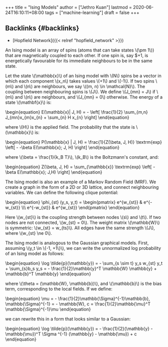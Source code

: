 +++
title = "Ising Models"
author = ["Jethro Kuan"]
lastmod = 2020-06-24T16:10:11+08:00
tags = ["machine-learning"]
draft = false
+++

## Backlinks {#backlinks}

- [Hopfield Network]({{< relref "hopfield_network" >}})

An Ising model is an array of spins (atoms that can take states \\(\pm
1\\)) that are magnetically coupled to each other. If one spin is, say
\$+1, is energetically favourable for its immediate neighbours to be in
the same state.

Let the state \\(\mathbb{x}\\) of an Ising model with \\(N\\) spins be a
vector in which each component \\(x_n\\) takes values \\(+1\\) and \\(-1\\). If
two spins \\(m\\) and \\(n\\) are neighbours, we say \\((m, n) \in \mathcal{N}\\).
The coupling between neighbouring spins is \\(J\\). We define \\(J\_{mn} = J\\)
if \\(m\\) and \\(n\\) are neighbours, and \\(J\_{mn} = 0\\) otherwise. The energy
of a state \\(\mathbf{x}\\) is:

\begin{equation}
E(\mathbb{x}| J, H) = - \left[ \frac{1}{2} \sum\_{m,n}
J\_{mn}x\_{m}x\_{n} + \sum\_{n} H x\_{n} \right]
\end{equation}

where \\(H\\) is the applied field. The probability that the state is
\\(\mathbb{x}\\) is:

\begin{equation}
P(\mathbb{x} | J, H) = \frac{1}{Z(\beta, J, H)} \textrm{exp} \left[ -
-\beta E(\mathbb{x}; J, H) \right]
\end{equation}

where \\(\beta = \frac{1}{k_B T}\\), \\(k_B\\) is the Boltzmann's constant,
and:

\begin{equation}
Z(\beta, J, H) = \sum\_{\mathbb{x}} \textrm{exp} \left[ - \beta
E(\mathbb{x}; J,H) \right]
\end{equation}

The Ising model is also an example of a Markov Random Field (MRF). We
create a graph in the form of a 2D or 3D lattice, and connect
neighbouring variables. We can define the following clique potential:

\begin{equation}
\phi\_{st} (y_s, y_t) = \begin{pmatrix}
e^{w\_{st}} & e^{-w\_{st}} \\\\\\
e^{-w\_{st}} & e^{w\_{st}}
\end{pmatrix}
\end{equation}

Here \\(w\_{st}\\) is the coupling strength between nodes \\(s\\) and \\(t\\). If
two nodes are not connected, \\(w\_{st} = 0\\). The weight matrix
\\(\mathbb{W}\\) is symmetric: \\(w\_{st} = w\_{ts}\\). All edges have the same
strength \\(J\\), where \\(w\_{st} \ne 0\\).

The Ising model is analogous to the Gaussian graphical models. First,
assuming \\(y_t \in \\{-1, +1\\}\\), we can write the unnormalized log
probability of an Ising model as follows:

\begin{equation}
\log \tilde{p}(\mathbb{y}) = - \sum\_{s \sim t} y_s w\_{st} y_t +
\sum\_{s}b_s y_s = -
\frac{1}{2}\mathbb{y}^T \mathbb{W} \mathbb{y} + \mathbb{b}^T \mathbb{y}
\end{equation}

where \\(\theta = (\mathbb{W}, \mathbb{b})\\), and \\(\mathbb{b}\\) is the
bias term, corresponding to the local fields. If we define:

\begin{equation}
\mu = - \frac{1}{2}\mathbb{\Sigma}^{-1}\mathbb{b},
\mathbb{\Sigma}^{-1} = - \mathbb{W}, c = \frac{1}{2}\mathbb{\mu}^T \mathbb{\Sigma}^{-1}\mu
\end{equation}

we can rewrite this in a form that looks similar to a Gaussian:

\begin{equation}
\log \tilde{p}(\mathbb{y}) = - \frac{1}{2}(\mathbb{y} -
\mathbb{\mu})^T \Sigma ^{-1} (\mathbb{y} - \mathbb{\mu}) + c
\end{equation}
